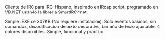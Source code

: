 Cliente de IRC para IRC-Hispano, inspirado en IRcap script, programado en VB.NET usando la libreria SmartIRC4net.

Simple .EXE de 307KB (No requiere instalacion). Solo eventos basicos, sin comandos, decodificacion de texto decorativo, tamaño de texto ajustable, 4 colores disponibles. Simple, funcional y practico.
